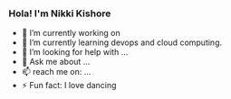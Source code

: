 ### Hola! I'm Nikki Kishore

- 🔭 I’m currently working on 
- 🌱 I’m currently learning devops and cloud computing.
- 🤔 I’m looking for help with ...
- 💬 Ask me about ...
- 📫 reach me on: ...
- ⚡ Fun fact: I love dancing
